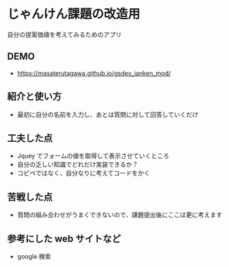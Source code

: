 # じゃんけん課題の改造用

自分の提案価値を考えてみるためのアプリ

## DEMO

- https://masaterutagawa.github.io/gsdev_janken_mod/

## 紹介と使い方

- 最初に自分の名前を入力し、あとは質問に対して回答していくだけ

## 工夫した点

- Jquey でフォームの値を取得して表示させていくところ
- 自分の乏しい知識でどれだけ実装できるか？
- コピペではなく、自分なりに考えてコードをかく

## 苦戦した点

- 質問の組み合わせがうまくできないので、課題提出後にここは更に考えます

## 参考にした web サイトなど

- google 検索
